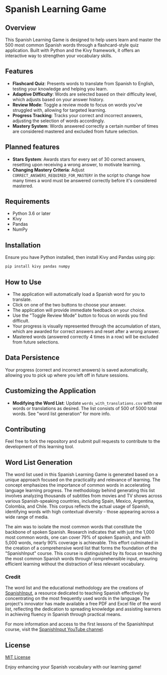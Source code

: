 # Spanish Learning Game

## Overview
This Spanish Learning Game is designed to help users learn and master the 500 most common Spanish words through a flashcard-style quiz application. Built with Python and the Kivy framework, it offers an interactive way to strengthen your vocabulary skills.

## Features
- **Flashcard Quiz**: Presents words to translate from Spanish to English, testing your knowledge and helping you learn.
- **Adaptive Difficulty**: Words are selected based on their difficulty level, which adjusts based on your answer history.
- **Review Mode**: Toggle a review mode to focus on words you've struggled with, allowing for targeted learning.
- **Progress Tracking**: Tracks your correct and incorrect answers, adjusting the selection of words accordingly.
- **Mastery System**: Words answered correctly a certain number of times are considered mastered and excluded from future selection.

## Planned features
- **Stars System**: Awards stars for every set of 30 correct answers, resetting upon receiving a wrong answer, to motivate learning.
- **Changing Mastery Criteria**: Adjust `CORRECT_ANSWERS_REQUIRED_FOR_MASTERY` in the script to change how many times a word must be answered correctly before it's considered mastered.

## Requirements
- Python 3.6 or later
- Kivy
- Pandas
- NumPy

## Installation
Ensure you have Python installed, then install Kivy and Pandas using pip:

```bash
pip install kivy pandas numpy
```

## How to Use

- The application will automatically load a Spanish word for you to translate.
- Click on one of the two buttons to choose your answer.
- The application will provide immediate feedback on your choice.
- Use the "Toggle Review Mode" button to focus on words you find difficult.
- Your progress is visually represented through the accumulation of stars, which are awarded for correct answers and reset after a wrong answer.
- Mastered words (answered correctly 4 times in a row) will be excluded from future selections.

## Data Persistence

Your progress (correct and incorrect answers) is saved automatically, allowing you to pick up where you left off in future sessions.

## Customizing the Application

- **Modifying the Word List**: Update `words_with_translations.csv` with new words or translations as desired. The list consists of 500 of 5000 total words. See "word list generation" for more info.

## Contributing

Feel free to fork the repository and submit pull requests to contribute to the development of this learning tool.


## Word List Generation

The word list used in this Spanish Learning Game is generated based on a unique approach focused on the practicality and relevance of learning. The concept emphasizes the importance of common words in accelerating language learning progress. The methodology behind generating this list involves analyzing thousands of subtitles from movies and TV shows across various Spanish-speaking countries, including Spain, Mexico, Argentina, Colombia, and Chile. This corpus reflects the actual usage of Spanish, identifying words with high contextual diversity - those appearing across a wide range of media.

The aim was to isolate the most common words that constitute the backbone of spoken Spanish. Research indicates that with just the 1,000 most common words, one can cover 79% of spoken Spanish, and with 5,000 words, nearly 90% coverage is achievable. This effort culminated in the creation of a comprehensive word list that forms the foundation of the "SpanishInput" course. This course is distinguished by its focus on teaching the most common Spanish words through comprehensible input, ensuring efficient learning without the distraction of less relevant vocabulary.

### Credit

The word list and the educational methodology are the creations of [SpanishInput](https://youtube.com/SpanishInput), a resource dedicated to teaching Spanish effectively by concentrating on the most frequently used words in the language. The project's innovator has made available a free PDF and Excel file of the word list, reflecting the dedication to spreading knowledge and assisting learners in achieving fluency in Spanish through practical means.

For more information and access to the first lessons of the SpanishInput course, visit the [SpanishInput YouTube channel](https://youtube.com/SpanishInput).



## License

[MIT License](LICENSE)

Enjoy enhancing your Spanish vocabulary with our learning game!

